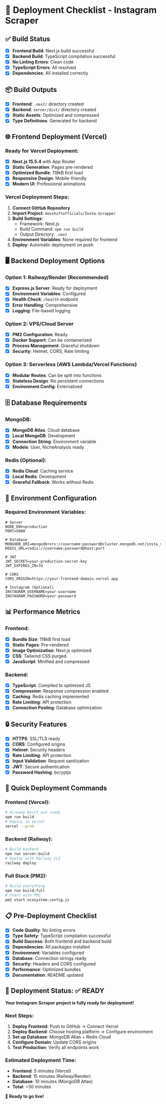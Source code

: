 # 🚀 Deployment Checklist - Instagram Scraper

## ✅ Build Status
- [x] **Frontend Build**: Next.js build successful
- [x] **Backend Build**: TypeScript compilation successful  
- [x] **No Linting Errors**: Clean code
- [x] **TypeScript Errors**: All resolved
- [x] **Dependencies**: All installed correctly

## 📦 Build Outputs
- [x] **Frontend**: `.next/` directory created
- [x] **Backend**: `server/dist/` directory created
- [x] **Static Assets**: Optimized and compressed
- [x] **Type Definitions**: Generated for backend

## 🌐 Frontend Deployment (Vercel)

### Ready for Vercel Deployment:
- [x] **Next.js 15.5.4** with App Router
- [x] **Static Generation**: Pages pre-rendered
- [x] **Optimized Bundle**: 118kB first load
- [x] **Responsive Design**: Mobile-friendly
- [x] **Modern UI**: Professional animations

### Vercel Deployment Steps:
1. **Connect GitHub Repository**
2. **Import Project**: `devshiftofficials/Insta-Scrapper`
3. **Build Settings**: 
   - Framework: Next.js
   - Build Command: `npm run build`
   - Output Directory: `.next`
4. **Environment Variables**: None required for frontend
5. **Deploy**: Automatic deployment on push

## 🖥️ Backend Deployment Options

### Option 1: Railway/Render (Recommended)
- [x] **Express.js Server**: Ready for deployment
- [x] **Environment Variables**: Configured
- [x] **Health Check**: `/health` endpoint
- [x] **Error Handling**: Comprehensive
- [x] **Logging**: File-based logging

### Option 2: VPS/Cloud Server
- [x] **PM2 Configuration**: Ready
- [x] **Docker Support**: Can be containerized
- [x] **Process Management**: Graceful shutdown
- [x] **Security**: Helmet, CORS, Rate limiting

### Option 3: Serverless (AWS Lambda/Vercel Functions)
- [x] **Modular Routes**: Can be split into functions
- [x] **Stateless Design**: No persistent connections
- [x] **Environment Config**: Externalized

## 🗄️ Database Requirements

### MongoDB:
- [x] **MongoDB Atlas**: Cloud database
- [x] **Local MongoDB**: Development
- [x] **Connection String**: Environment variable
- [x] **Models**: User, NicheAnalysis ready

### Redis (Optional):
- [x] **Redis Cloud**: Caching service
- [x] **Local Redis**: Development
- [x] **Graceful Fallback**: Works without Redis

## 🔧 Environment Configuration

### Required Environment Variables:
```env
# Server
NODE_ENV=production
PORT=5000

# Database
MONGODB_URI=mongodb+srv://username:password@cluster.mongodb.net/insta_scraper
REDIS_URL=redis://username:password@host:port

# JWT
JWT_SECRET=your-production-secret-key
JWT_EXPIRES_IN=7d

# CORS
CORS_ORIGIN=https://your-frontend-domain.vercel.app

# Instagram (Optional)
INSTAGRAM_USERNAME=your-username
INSTAGRAM_PASSWORD=your-password
```

## 📊 Performance Metrics

### Frontend:
- [x] **Bundle Size**: 118kB first load
- [x] **Static Pages**: Pre-rendered
- [x] **Image Optimization**: Next.js optimized
- [x] **CSS**: Tailwind CSS purged
- [x] **JavaScript**: Minified and compressed

### Backend:
- [x] **TypeScript**: Compiled to optimized JS
- [x] **Compression**: Response compression enabled
- [x] **Caching**: Redis caching implemented
- [x] **Rate Limiting**: API protection
- [x] **Connection Pooling**: Database optimization

## 🔒 Security Features

- [x] **HTTPS**: SSL/TLS ready
- [x] **CORS**: Configured origins
- [x] **Helmet**: Security headers
- [x] **Rate Limiting**: API protection
- [x] **Input Validation**: Request sanitization
- [x] **JWT**: Secure authentication
- [x] **Password Hashing**: bcryptjs

## 🚀 Quick Deployment Commands

### Frontend (Vercel):
```bash
# Already built and ready
npm run build
# Deploy to Vercel
vercel --prod
```

### Backend (Railway):
```bash
# Build backend
npm run server:build
# Deploy with Railway CLI
railway deploy
```

### Full Stack (PM2):
```bash
# Build everything
npm run build:full
# Start with PM2
pm2 start ecosystem.config.js
```

## 📋 Pre-Deployment Checklist

- [x] **Code Quality**: No linting errors
- [x] **Type Safety**: TypeScript compilation successful
- [x] **Build Success**: Both frontend and backend build
- [x] **Dependencies**: All packages installed
- [x] **Environment**: Variables configured
- [x] **Database**: Connection strings ready
- [x] **Security**: Headers and CORS configured
- [x] **Performance**: Optimized bundles
- [x] **Documentation**: README updated

## 🎯 Deployment Status: ✅ READY

**Your Instagram Scraper project is fully ready for deployment!**

### Next Steps:
1. **Deploy Frontend**: Push to GitHub → Connect Vercel
2. **Deploy Backend**: Choose hosting platform → Configure environment
3. **Set up Database**: MongoDB Atlas + Redis Cloud
4. **Configure Domain**: Update CORS origins
5. **Test Production**: Verify all endpoints work

### Estimated Deployment Time:
- **Frontend**: 5 minutes (Vercel)
- **Backend**: 15 minutes (Railway/Render)
- **Database**: 10 minutes (MongoDB Atlas)
- **Total**: ~30 minutes

**🚀 Ready to go live!**
